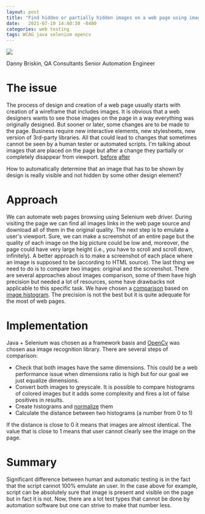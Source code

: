 ```yaml
---
layout: post
title: "Find hidden or partially hidden images on a web page using image recognition technology"
date:   2021-07-10 14:40:30 -0400
categories: web testing 
tags: WCAG java selenium opencv
---
```

![](/images/hidden_images.jpg)

Danny Briskin, QA Consultants Senior Automation Engineer
 
# The issue
The process of design and creation of a web page usually starts with creation of a wireframe that includes images. It is obvious that a web designers wants to see those images on the page in a way everything was originally designed.
But sooner or later, some changes are to be made to the page. Business require new interactive elements, new stylesheets, new version of 3rd-party libraries. All that could lead to changes that sometimes cannot be seen by a human tester or automated scripts.
I'm talking about images that are placed on the page but after a change they partially or completely disappear from viewport.
[before](before.jpg)
[after](after.jpg)

How to automatically determine that an image that has to be shown by design is really visible and not hidden by some other design element?

# Approach
We can automate web pages browsing using Selenium web driver. During visiting the page we can find all images links in the web page source and download all of them in the original quality.
The next step is to emulate a user's viewport. Sure, we can make a screenshot of an entire page but the quality of each image on the big picture could be low and, moreover, the page could have very large height (i.e., you have to scroll and scroll down, infinitely).
A better approach is to make a screenshot of each place where an image is supposed to be (according to HTML source).
The last thing we need to do is to compare two images: original and the screenshot.
There are several approaches about images comparison, some of them have high precision but needed a lot of resources, some have drawbacks not applicable to this specific task.
We have chosen a [comparison](https://docs.opencv.org/3.4/d8/dc8/tutorial_histogram_comparison.html) based on [image histogram](https://en.wikipedia.org/wiki/Image_histogram).
The precision is not the best but it is quite adequate for the most of web pages.

# Implementation 
Java + Selenium was chosen as a framework basis and [OpenCv](https://opencv.org/) was chosen asa image recognition library.
There are several steps of comparison:
- Check that both images have the same dimensions. This could be a web performance issue when dimensions ratio is high but for our goal we just equalize dimensions.
- Convert both images to greyscale. It is possible to compare histograms of colored images but it adds some complexity and fires a lot of false positives in results.
- Create histograms and [normalize](https://en.wikipedia.org/wiki/Normalization_%28image_processing%29) them
- Calculate the distance between two histograms (a number from 0 to 1)

If the distance is close to 0 it means that images are almost identical. The value that is close to 1 means that user cannot clearly see the image on the page.

# Summary
Significant difference between human and automatic testing is in the fact that the script cannot 100% emulate an user. In the case above for example, script can be absolutely sure that image is present and visible on the page but in fact it is not. Now, there are a lot test types that cannot be done by automation software but one can strive to make that number less.
